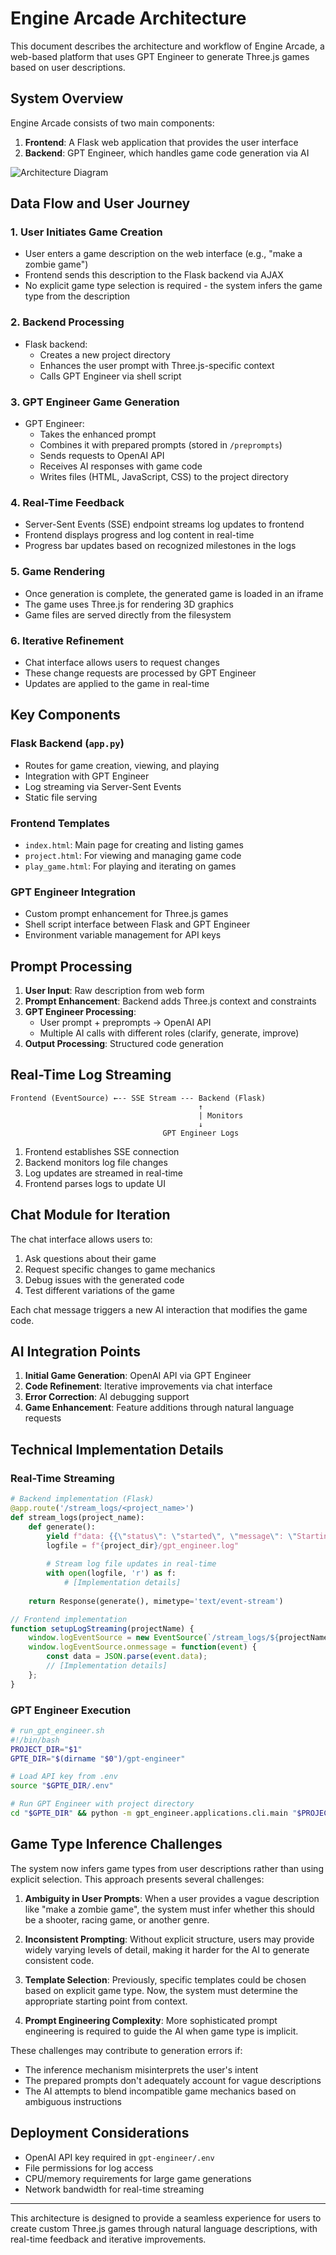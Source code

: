 # Engine Arcade Architecture

This document describes the architecture and workflow of Engine Arcade, a web-based platform that uses GPT Engineer to generate Three.js games based on user descriptions.

## System Overview

Engine Arcade consists of two main components:

1. **Frontend**: A Flask web application that provides the user interface
2. **Backend**: GPT Engineer, which handles game code generation via AI

![Architecture Diagram](https://mermaid.ink/img/pako:eNp1kk1PwzAMhv9KlBMgdWu3tduBD8GBAwcOSEgcvNRt1M1NqyYFNK3_HbeFIQG-JI79-LVjZwdaCQocHCbdOKWMGQcH0jfN5FPTRQd1I7RrtFrJu6qTgWx0KLI-ZXONjxIizp5KtOT5P1_JPgNkrV6k9kpW-OfznEvT1HrJrLbUr3_wdZPsLSLZDGNKwXiNYtHAGHkZ8JW8o9UmCFkHF0XLrLGkKpSYQpTRSXaOwbC1o9BVKFH3FLZGEWPp2o-oHQ_UDZ7jkIzb7Eow9XHGQ0ebmY44JzTLImctEiYcPSS-BMUOC6QJQwMpcByaFHhW5HnOUPtGdtwTGgJJKMRl2zzAa9b9aIZPiR7PczDhV72YplIaTe9QHn5B88OYmJMMKcY8YvlkMsnLfDzJL8b5gYtM_rmbpuPRGRcXebm4FOJc5OXZ9OyEi1FRnN5O84JX2Z-1Pl6p?type=png)

## Data Flow and User Journey

### 1. User Initiates Game Creation

- User enters a game description on the web interface (e.g., "make a zombie game")
- Frontend sends this description to the Flask backend via AJAX
- No explicit game type selection is required - the system infers the game type from the description

### 2. Backend Processing

- Flask backend:
  - Creates a new project directory
  - Enhances the user prompt with Three.js-specific context
  - Calls GPT Engineer via shell script

### 3. GPT Engineer Game Generation

- GPT Engineer:
  - Takes the enhanced prompt
  - Combines it with prepared prompts (stored in `/preprompts`)
  - Sends requests to OpenAI API
  - Receives AI responses with game code
  - Writes files (HTML, JavaScript, CSS) to the project directory

### 4. Real-Time Feedback

- Server-Sent Events (SSE) endpoint streams log updates to frontend
- Frontend displays progress and log content in real-time
- Progress bar updates based on recognized milestones in the logs

### 5. Game Rendering

- Once generation is complete, the generated game is loaded in an iframe
- The game uses Three.js for rendering 3D graphics
- Game files are served directly from the filesystem

### 6. Iterative Refinement

- Chat interface allows users to request changes
- These change requests are processed by GPT Engineer
- Updates are applied to the game in real-time

## Key Components

### Flask Backend (`app.py`)

- Routes for game creation, viewing, and playing
- Integration with GPT Engineer
- Log streaming via Server-Sent Events
- Static file serving

### Frontend Templates

- `index.html`: Main page for creating and listing games
- `project.html`: For viewing and managing game code
- `play_game.html`: For playing and iterating on games

### GPT Engineer Integration

- Custom prompt enhancement for Three.js games
- Shell script interface between Flask and GPT Engineer
- Environment variable management for API keys

## Prompt Processing

1. **User Input**: Raw description from web form
2. **Prompt Enhancement**: Backend adds Three.js context and constraints
3. **GPT Engineer Processing**: 
   - User prompt + preprompts → OpenAI API
   - Multiple AI calls with different roles (clarify, generate, improve)
4. **Output Processing**: Structured code generation

## Real-Time Log Streaming

```
Frontend (EventSource) ←-- SSE Stream --- Backend (Flask)
                                          ↑
                                          | Monitors
                                          ↓
                                  GPT Engineer Logs
```

1. Frontend establishes SSE connection
2. Backend monitors log file changes
3. Log updates are streamed in real-time
4. Frontend parses logs to update UI

## Chat Module for Iteration

The chat interface allows users to:
1. Ask questions about their game
2. Request specific changes to game mechanics
3. Debug issues with the generated code
4. Test different variations of the game

Each chat message triggers a new AI interaction that modifies the game code.

## AI Integration Points

1. **Initial Game Generation**: OpenAI API via GPT Engineer
2. **Code Refinement**: Iterative improvements via chat interface
3. **Error Correction**: AI debugging support
4. **Game Enhancement**: Feature additions through natural language requests

## Technical Implementation Details

### Real-Time Streaming

```python
# Backend implementation (Flask)
@app.route('/stream_logs/<project_name>')
def stream_logs(project_name):
    def generate():
        yield f"data: {{\"status\": \"started\", \"message\": \"Starting log stream for {project_name}\"}}\n\n"
        logfile = f"{project_dir}/gpt_engineer.log"
        
        # Stream log file updates in real-time
        with open(logfile, 'r') as f:
            # [Implementation details]
            
    return Response(generate(), mimetype='text/event-stream')
```

```javascript
// Frontend implementation
function setupLogStreaming(projectName) {
    window.logEventSource = new EventSource(`/stream_logs/${projectName}`);
    window.logEventSource.onmessage = function(event) {
        const data = JSON.parse(event.data);
        // [Implementation details]
    };
}
```

### GPT Engineer Execution

```bash
# run_gpt_engineer.sh
#!/bin/bash
PROJECT_DIR="$1"
GPTE_DIR="$(dirname "$0")/gpt-engineer"

# Load API key from .env
source "$GPTE_DIR/.env"

# Run GPT Engineer with project directory
cd "$GPTE_DIR" && python -m gpt_engineer.applications.cli.main "$PROJECT_DIR" --temperature 0.7 --verbose
```

## Game Type Inference Challenges

The system now infers game types from user descriptions rather than using explicit selection. This approach presents several challenges:

1. **Ambiguity in User Prompts**: When a user provides a vague description like "make a zombie game", the system must infer whether this should be a shooter, racing game, or another genre.

2. **Inconsistent Prompting**: Without explicit structure, users may provide widely varying levels of detail, making it harder for the AI to generate consistent code.

3. **Template Selection**: Previously, specific templates could be chosen based on explicit game type. Now, the system must determine the appropriate starting point from context.

4. **Prompt Engineering Complexity**: More sophisticated prompt engineering is required to guide the AI when game type is implicit.

These challenges may contribute to generation errors if:
- The inference mechanism misinterprets the user's intent
- The prepared prompts don't adequately account for vague descriptions
- The AI attempts to blend incompatible game mechanics based on ambiguous instructions

## Deployment Considerations

- OpenAI API key required in `gpt-engineer/.env`
- File permissions for log access
- CPU/memory requirements for large game generations
- Network bandwidth for real-time streaming

---

This architecture is designed to provide a seamless experience for users to create custom Three.js games through natural language descriptions, with real-time feedback and iterative improvements.
